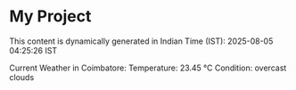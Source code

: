 # My Project

This content is dynamically generated in Indian Time (IST): 2025-08-05 04:25:26 IST


Current Weather in Coimbatore:
Temperature: 23.45 °C
Condition: overcast clouds
